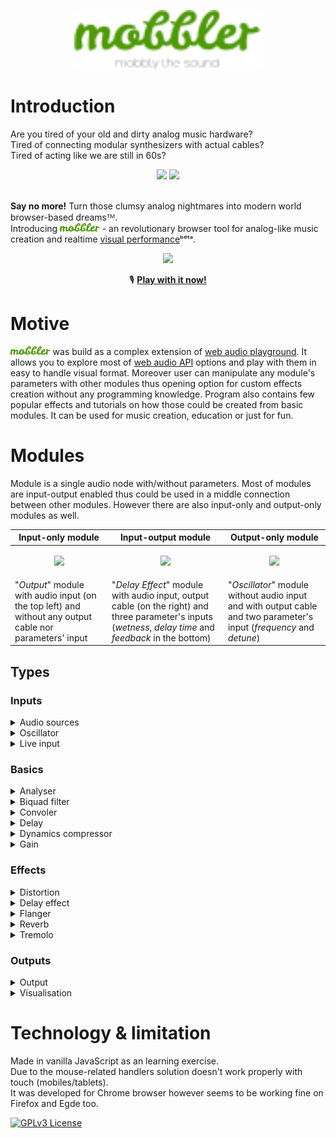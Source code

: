 <p align="center">
    <img src="/img/mobbler_animated.svg" width="300px" />
  </p>
  
  # Introduction
  
  Are you tired of your old and dirty analog music hardware? <br>
  Tired of connecting modular synthesizers with actual cables? <br>
  Tired of acting like we are still in 60s?<br>
  <div align="center">
   <img src="https://i.imgur.com/uripicq.jpg" height="250px"/>
    
   <img src="https://user-images.githubusercontent.com/1651451/142727918-165abe31-0d78-4c62-9a68-370ad509c238.png" height="250px"/>
  </div>
  <br/>
  
  **Say no more!** Turn those clumsy analog nightmares into modern world browser-based dreamsᵀᴹ.<br>
  Introducing <img src="/img/mobbler_word.svg" height="14px"/> - an revolutionary browser tool for analog-like music creation and realtime [visual performance](https://en.wikipedia.org/wiki/VJing)ᵇᵉᵗᵃ.
  <div align="center">
  <img src="https://user-images.githubusercontent.com/1651451/142727254-c605e95b-abd8-4084-aa79-d2510d038e0b.png" height="300px" />
  </div>
    
  <div align="center">
    
  🎙️ **[Play with it now!](https://en.wikipedia.org/wiki/VJing)**
    
  </div>
  
  # Motive
  <img src="/img/mobbler_word.svg" height="14px"/> was build as a complex extension of [web audio playground](https://github.com/cwilso/WebAudio). It allows you to explore most of [web audio API](https://www.w3.org/TR/webaudio/) options and play with them in easy to handle visual format. Moreover user can manipulate any module's parameters with other modules thus opening option for custom effects creation without any programming knowledge. Program also contains few popular effects and tutorials on how those could be created from basic modules. It can be used for music creation, education or just for fun. 
  
  # Modules
  Module is a single audio node with/without parameters. Most of modules are input-output enabled thus could be used in a middle connection between other modules. However there are also input-only and output-only modules as well.
  
  | Input-only module  | Input-output module | Output-only module |
  | ------------- | ------------- | ------------- |
  | <p align="center"><img src="https://user-images.githubusercontent.com/1651451/142731494-aaa5d07e-0ce8-4fae-9fa1-a3a4d31a5829.png" width="125px"/></p> | <p align="center"><img src="https://user-images.githubusercontent.com/1651451/142731530-db56d58f-0e66-4fbb-8f1a-a2674b49f513.png" width="310px"/></p> | <p align="center"><img src="https://user-images.githubusercontent.com/1651451/142731517-2b826777-637e-4695-a4e5-3f4a19e09d7d.png" width="300px"></p>|
  | "_Output_" module with audio input (on the top left) and without any output cable nor parameters' input | "_Delay Effect_" module with audio input, output cable (on the right) and three parameter's inputs (_wetness_, _delay time_ and _feedback_ in the bottom) | "_Oscillator_" module without audio input and with output cable and two parameter's input (_frequency_ and _detune_) |
  
  ## Types
  ### Inputs
  <details><summary>Audio sources</summary>
  <table>
    <tr>
      <td>
        <img src="https://user-images.githubusercontent.com/1651451/142734061-f2f0391c-80cd-4536-8c9c-25a873a0f1c8.png"/>
      </td>
      <td>
        Description:
          <ul>
            <li>Play any modern audio file or choose from already provided list</li>
          </ul>
        Input-output type:
          <ul>
            <li>Output only</li>
          </ul>
        Options:
          <ul>
            <li><b>Source list</b>: Loaded sounds</li>
            <li><b>Loop</b>: Enables sound looping</li>
          </ul>
        Parameters:
          <ul>
            <li><b>Playback rate</b>: Increases the playback rate squeeze the sound wave into a smaller time window, which increases its frequency</li>
          </ul>
      </td>
    </tr>
  </table>
        
  </details>
  
  <details><summary>Oscillator</summary>  
  <table>
    <tr>
      <td>
        <img src="https://user-images.githubusercontent.com/1651451/142731517-2b826777-637e-4695-a4e5-3f4a19e09d7d.png"/>
      </td>
      <td>
        Description:
          <ul>
            <li>Outputs a periodic waveform, such as a sine wave, square, sawtooth or triangle at various frequency</li>
          </ul>
        Input-output type:
          <ul>
            <li>Output only</li>
          </ul>
        Options:
          <ul>
            <li><b>Waves list</b>: Types of periodic wave</li>
          </ul>
        Parameters:
          <ul>
            <li><b>Frequency</b>: Number of complete cycles a waveform makes in a second</li>
            <li><b>Detune</b>: Determine how much signal will be played out of tune</li>
          </ul>
      </td>
    </tr>
  </table>
  </details>
  
  <details><summary>Live input</summary> 
  <table>
    <tr>
      <td>
        <img src=""/>
      </td>
      <td>
        Description:
          <ul>
            <li>Receives signal from microphone</li>
          </ul>
        Input-output type:
          <ul>
            <li>Output only</li>
          </ul>
      </td>
    </tr>
  </table>  
  </details>
  
  ### Basics
  <details><summary>Analyser</summary>
  <table>
    <tr>
      <td>
        <img src="https://user-images.githubusercontent.com/1651451/142767526-7041bfe0-c10e-4865-8956-ddd75c4901e4.png"/>
      </td>
      <td>
        Description:
          <ul>
            <li>Captures audio data in a certain frequency domain and then visualize it in a form of wave or frequency bars</li>
          </ul>
        Input-output type:
          <ul>
            <li>Input & Output</li>
          </ul>
        Options:
          <ul>
            <li><b>Type list</b>: Shows data in sine wave or frequency bars form</li>
          </ul>
      </td>
    </tr>
  </table>
  </details>
  
  <details><summary>Biquad filter</summary>  
  <table>
    <tr>
      <td>
        <img src="https://user-images.githubusercontent.com/1651451/142767534-9a52983d-065b-4eca-bd62-781bf866b7a5.png"/>
      </td>
      <td>
        Description:
          <ul>
            <li>Second order <a href="https://en.wikipedia.org/wiki/Infinite_impulse_response">IIR</a> filter. It is high enough order to be useful on its own, and - because of coefficient sensitivities in higher order filters - the biquad is often used as the basic building block for more complex filters</li>
          </ul>
        Input-output type:
          <ul>
            <li>Input & Output</li>
          </ul>
        Options:
          <ul>
            <li><b>Type list</b>: Filtering algorithm the node is implementing</li>
          </ul>
        As every parameter got different meaning depand on filtering algorithm type check parameters' hint in live version for better description.<br>
        Parameters:
          <ul>
            <li><b>Frequency</b></li>
            <li><b>Detune</b></li>
            <li><b>Q</b></li>
            <li><b>Gain</b></li>
          </ul>
      </td>
    </tr>
  </table>  
    
    
  </details>
  
  <details><summary>Convoler</summary>  
  <table>
    <tr>
      <td>
        <img src="https://user-images.githubusercontent.com/1651451/142767558-ccfc8341-2361-49e8-85f0-3f98ca81feb0.png"/>
      </td>
      <td>
        Description:
          <ul>
            <li>Takes the sonic properties of a real world object (acoustic space, analogue gear etc) and applys those to a given signal to mimic the sound of the original device/space</li>
          </ul>
        Input-output type:
          <ul>
            <li>Input & Output</li>
          </ul>
        Options:
          <ul>
            <li><b><a href="https://en.wikipedia.org/wiki/Impulse_response">IR</a> list</b>: Different types of preloaded IR</li>
            <li><b>Normalizer</b>: Apply a fixed amount of gain to audio so that the highest peak is set at the highest acceptable recording level</li>
          </ul>
      </td>
    </tr>
  </table>   
  </details>
  
  <details><summary>Delay</summary>  
  <table>
    <tr>
      <td>
        <img src="https://user-images.githubusercontent.com/1651451/142767616-34e2f003-697e-470e-ae95-60ef1e7b3a8f.png"/>
      </td>
      <td>
        Description:
          <ul>
            <li>Records audio signal and then reproduces at a time delay</li>
          </ul>
        Input-output type:
          <ul>
            <li>Input & Output</li>
          </ul>
        Parameters:
          <ul>
            <li><b>Delay time</b>: Number of seconds by which the signal will be delayed</li>
          </ul>
      </td>
    </tr>
  </table>  
  
  </details>
  
  <details><summary>Dynamics compressor</summary>  
      <table>
          <tr>
            <td>
              <img src="https://user-images.githubusercontent.com/1651451/142767638-1086e53a-d271-4d82-acfd-0f5d859a6cf6.png"/>
            </td>
            <td>
              Description:
                <ul>
                  <li>Reduces the volume of loud sounds or amplifies quiet sounds, thus reducing or compressing an audio signal's <a href="https://en.wikipedia.org/wiki/Dynamic_range">dynamic range</a></li>
                </ul>
              Input-output type:
                <ul>
                  <li>Input & Output</li>
                </ul>
              Parameters:
                <ul>
                  <li><b>Threshold</b>: The level at which a dynamics processing unit will begin to change the gain of the incoming signal</li>
                  <li><b>Knee</b>: Determines how abruptly or gradually compression begins once the sound level crosses the threshold</li>
                  <li><b>Ratio</b>: The amount of gain reduction. Input level over this amount dB will be reduced by 1dB over the threshold</li>
                  <li><b>Attack</b>: The point where the sound begins and increases in volume to its peak</li>
                  <li><b>Release</b>: The rate at which the volume drops to zero as the sound stops playing</li>
                </ul>
            </td>
          </tr>
        </table>      
  </details>
  
  <details><summary>Gain</summary>  
      <table>
          <tr>
            <td>
              <img src="https://user-images.githubusercontent.com/1651451/142767762-d60a5f4b-9538-4c5e-8963-f6f1b3f09d8b.png"/>
            </td>
            <td>
              Description:
                <ul>
                  <li>Increases in audio signal strength</li>
                </ul>
              Input-output type:
                <ul>
                  <li>Input & Output</li>
                </ul>
              Parameters:
                <ul>
                  <li><b>Gain</b>: Change in volume</li>
                </ul>
            </td>
          </tr>
        </table>  
  
  </details>
  
  ### Effects
  
  <details><summary>Distortion</summary>
      <table>
          <tr>
            <td>
              <img src="https://user-images.githubusercontent.com/1651451/142767851-c7c0d06b-030a-452a-94cc-68b8bcd0ecb7.png"/>
            </td>
            <td>
              Description:
                <ul>
                  <li>Deforms of a waveform at the output creating a distorted or "dirty" signal</li>
                </ul>
              Input-output type:
                <ul>
                  <li>Input & Output</li>
                </ul>
              Options:
                <ul>
                  <li><b>Oversample value</b>: Up-sampling size applied before the distortion effect</li>
                </ul>
            </td>
          </tr>
        </table>    
  </details>
  
  <details><summary>Delay effect</summary>  
      <table>
          <tr>
            <td>
              <img src="https://user-images.githubusercontent.com/1651451/142731530-db56d58f-0e66-4fbb-8f1a-a2674b49f513.png"/>
            </td>
            <td>
              Description:
                <ul>
                  <li>Multi-node effects in which an audio signal is recorded, reproduced at a time delay, then mixed with the original (main different from "Delay" module), non-delayed signal to create a variety of effects</li>
                </ul>
              Input-output type:
                <ul>
                  <li>Input & Output</li>
                </ul>
              Parameters:
                <ul>
                  <li><b>Wetness</b>: Loudness of signal with full amount of an effect</li>
                  <li><b>Delay time</b>: Number of seconds from input signal to be storage and play back</li>
                  <li><b>Feedback</b>: The return of a portion of the output signal back into delay loop</li>
                </ul>
            </td>
          </tr>
        </table>      
  </details>
  
  <details><summary>Flanger</summary>  
  <table>
    <tr>
      <td>
        <img src="https://user-images.githubusercontent.com/1651451/142768176-fde449f4-7a64-468a-9e78-81deb03b6749.png"/>
      </td>
      <td>
        Description:
          <ul>
            <li>Blends the signal with a copy of that signal at a slight time delay, then modifying the delayed copy, creating a "swirling" sound</li>
          </ul>
        Input-output type:
          <ul>
            <li>Input & Output</li>
          </ul>
        Parameters:
          <ul>
            <li><b>Delay time</b>: Number of seconds from input signal to be storage and play back</li>
            <li><b>Depth</b>: Length of the effect</li>
            <li><b>Feedback</b>: The return of a portion of the output signal back into delay loop</li>
            <li><b>Speed</b>: Frequency of oscillator that makes swirling sounds</li>
          </ul>
      </td>
    </tr>
  </table>      
  </details>
  
  <details><summary>Reverb</summary>
      <table>
          <tr>
            <td>
              <img src="https://user-images.githubusercontent.com/1651451/142771125-c2220167-3573-4651-9150-c9ae47a8dee1.png"/>
            </td>
            <td>
              Description:
                <ul>
                  <li>Creates persistence of sound after the sound is produced</li>
                </ul>
              Input-output type:
                <ul>
                  <li>Input & Output</li>
                </ul>
              Options:
                <ul>
                  <li><b><a href="https://en.wikipedia.org/wiki/Impulse_response">IR</a> list</b>: Different types of preloaded IR</li>
                </ul>
              Parameters:
                <ul>
                  <li><b>Dryness</b>: Loudness of signal without any signal processing</li>
                  <li><b>Wetness</b>: Loudness of signal with full amount of an effect</li>
                </ul>
            </td>
          </tr>
        </table>  
    
  </details>
  
  <details><summary>Tremolo</summary>  
      <table>
          <tr>
            <td>
              <img src="https://user-images.githubusercontent.com/1651451/142768515-475357c8-7651-4581-9bae-636e87baba31.png"/>
            </td>
            <td>
              Description:
                <ul>
                  <li>Makes a rapid shift in amplitue thus creating "shaking" musical effect</li>
                </ul>
              Input-output type:
                <ul>
                  <li>Input & Output</li>
                </ul>
              Parameters:
                <ul>
                  <li><b>Speed</b>: Frequency of oscillator that makes trembling effect</li>
                </ul>
            </td>
          </tr>
        </table>      
  </details>
  
  ### Outputs
  <details><summary>Output</summary>
  <table>
      <tr>
        <td>
          <img src="https://user-images.githubusercontent.com/1651451/142731494-aaa5d07e-0ce8-4fae-9fa1-a3a4d31a5829.png"/>
        </td>
        <td>
          Description:
            <ul>
              <li>Plays sound out to the speakers. Only one output module per project</li>
            </ul>
          Input-output type:
            <ul>
              <li>Input only</li>
            </ul>
        </td>
      </tr>
    </table>
   
  </details>
  
  <details><summary>Visualisation</summary>
  <table>
      <tr>
        <td>
          <img src="https://user-images.githubusercontent.com/1651451/142768629-57dbc31b-2e6d-451f-b9ef-d433e6a5dd37.png"/>
        </td>
        <td>
          Description:
            <ul>
              <li>Create kaleidoscope-like visualisation controlled by other modules</li>
            </ul>
          Input-output type:
            <ul>
              <li>Input only</li>
            </ul>
          Parameters:
            <ul>
              <li><b>Bar width</b>: </li>
              <li><b>Scale divider</b>: </li>
              <li><b>Symmetries</b>: </li>
              <li><b>Color</b>: </li>
              <li><b>Line width</b>: </li>
              <li><b>Zoom</b>: </li>
            </ul>
        </td>
      </tr>
    </table>
  </details>
  
  # Technology & limitation
  Made in vanilla JavaScript as an learning exercise. <br>
  Due to the mouse-related handlers solution doesn't work properly with touch (mobiles/tablets). <br>
  It was developed for Chrome browser however seems to be working fine on Firefox and Egde too.
    
  
  [![GPLv3 License](https://img.shields.io/badge/License-GPL%20v3-yellow.svg)](https://opensource.org/licenses/)
  
